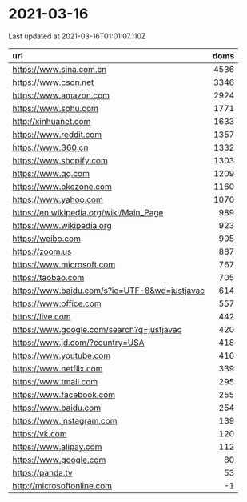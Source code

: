 # 2021-03-16

<!-- BEGIN -->
Last updated at 2021-03-16T01:01:07.110Z

url | doms
:- | -:
https://www.sina.com.cn | 4536
https://www.csdn.net | 3346
https://www.amazon.com | 2924
https://www.sohu.com | 1771
http://xinhuanet.com | 1633
https://www.reddit.com | 1357
https://www.360.cn | 1332
https://www.shopify.com | 1303
https://www.qq.com | 1209
https://www.okezone.com | 1160
https://www.yahoo.com | 1070
https://en.wikipedia.org/wiki/Main_Page | 989
https://www.wikipedia.org | 923
https://weibo.com | 905
https://zoom.us | 887
https://www.microsoft.com | 767
https://taobao.com | 705
https://www.baidu.com/s?ie=UTF-8&wd=justjavac | 614
https://www.office.com | 557
https://live.com | 442
https://www.google.com/search?q=justjavac | 420
https://www.jd.com/?country=USA | 418
https://www.youtube.com | 416
https://www.netflix.com | 339
https://www.tmall.com | 295
https://www.facebook.com | 255
https://www.baidu.com | 254
https://www.instagram.com | 139
https://vk.com | 120
https://www.alipay.com | 112
https://www.google.com | 80
https://panda.tv | 53
http://microsoftonline.com | -1
<!-- END -->
